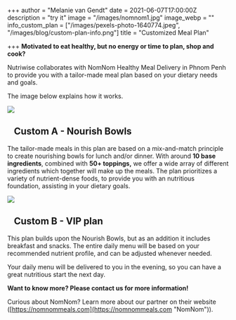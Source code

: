 +++
author = "Melanie van Gendt"
date = 2021-06-07T17:00:00Z
description = "try it"
image = "/images/nomnom1.jpg"
image_webp = ""
info_custom_plan = ["/images/pexels-photo-1640774.jpeg", "/images/blog/custom-plan-info.png"]
title = "Customized Meal Plan"

+++
**Motivated to eat healthy, but no energy or time to plan, shop and cook?**

Nutriwise collaborates with NomNom Healthy Meal Delivery in Phnom Penh to provide you with a tailor-made meal plan based on your dietary needs and goals.

The image below explains how it works.
 
 

![](/images/custom-plan-info.png#img-thumbnail)

 
 Custom A - Nourish Bowls
-

The tailor-made meals in this plan are based on a mix-and-match principle to create nourishing bowls for lunch and/or dinner. With around **10 base ingredients**, combined with **50+ toppings,** we offer a wide array of different ingredients which together will make up the meals. The plan prioritizes a variety of nutrient-dense foods, to provide you with an nutritious foundation, assisting in your dietary goals.

![](/images/nourish.png#img-nourish)

 
 Custom B - VIP plan
-

This plan builds upon the Nourish Bowls, but as an addition it includes breakfast and snacks. The entire daily menu will be based on your recommended nutrient profile, and can be adjusted whenever needed.

Your daily menu will be delivered to you in the evening, so you can have a great nutritious start the next day.

**Want to know more? Please contact us for more information!**

Curious about NomNom? Learn more about our partner on their website ([https://nomnommeals.com](https://nomnommeals.com "NomNom")).